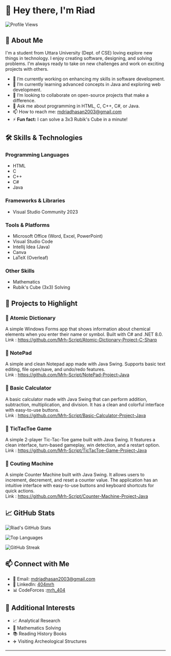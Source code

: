 # 👋 Hey there, I'm Riad

![Profile Views](https://komarev.com/ghpvc/?username=Mrh-Script&color=blue)

## 🚀 About Me

I'm a student from Uttara University (Dept. of CSE) loving explore new things in technology. I enjoy creating software, designing, and solving problems. I'm always ready to take on new challenges and work on exciting projects with others.

- 🔭 I’m currently working on enhancing my skills in software development.
- 🌱 I’m currently learning advanced concepts in Java and exploring web development.
- 👯 I’m looking to collaborate on open-source projects that make a difference.
- 💬 Ask me about programming in HTML, C, C++, C#, or Java.
- 📫 How to reach me: [mdriadhasan2003@gmail.com](mailto:mdriadhasan2003@gmail.com)
- ⚡ **Fun fact:** I can solve a 3x3 Rubik's Cube in a minute!

## 🛠️ Skills & Technologies

### Programming Languages
- HTML
- C
- C++
- C#
- Java

### Frameworks & Libraries
- Visual Studio Community 2023

### Tools & Platforms
- Microsoft Office (Word, Excel, PowerPoint)
- Visual Studio Code
- Intellij Idea (Java)
- Canva
- LaTeX (Overleaf)

### Other Skills
- Mathematics
- Rubik's Cube (3x3) Solving

## 📂 Projects to Highlight

### 🔹 Atomic Dictionary
A simple Windows Forms app that shows information about chemical elements when you enter their name or symbol. Built with C# and .NET 8.0.  
Link : https://github.com/Mrh-Script/Atomic-Dictionary-Project-C-Sharp

### 🔹 NotePad
A simple and clean Notepad app made with Java Swing. Supports basic text editing, file open/save, and undo/redo features.  
Link : https://github.com/Mrh-Script/NotePad-Project-Java

### 🔹 Basic Calculator
A basic calculator made with Java Swing that can perform addition, subtraction, multiplication, and division. It has a clean and colorful interface with easy-to-use buttons.  
Link : https://github.com/Mrh-Script/Basic-Calculator-Project-Java

### 🔹 TicTacToe Game
A simple 2-player Tic-Tac-Toe game built with Java Swing. It features a clean interface, turn-based gameplay, win detection, and a restart option.  
Link : https://github.com/Mrh-Script/TicTacToe-Game-Project-Java

### 🔹 Couting Machine
A simple Counter Machine built with Java Swing. It allows users to increment, decrement, and reset a counter value. The application has an intuitive interface with easy-to-use buttons and keyboard shortcuts for quick actions.  
Link : https://github.com/Mrh-Script/Counter-Machine-Project-Java
  
## 📈 GitHub Stats

![Riad's GitHub Stats](https://github-readme-stats.vercel.app/api?username=Mrh-Script&show_icons=true&theme=radical)

![Top Languages](https://github-readme-stats.vercel.app/api/top-langs/?username=Mrh-Script&layout=compact&theme=radical)

![GitHub Streak](https://github-readme-streak-stats.herokuapp.com/?user=Mrh-Script&theme=radical)

## 📫 Connect with Me

- 📧 Email: [mdriadhasan2003@gmail.com](mailto:mdriadhasan2003@gmail.com)
- 💼 LinkedIn: [404mrh](https://www.linkedin.com/in/404mrh/)
- 📊 CodeForces :[mrh_404](https://codeforces.com/profile/mrh_404)
<!-- - 🌐 Personal Website: Coming Soon -->
<!-- - 🐦 Twitter: Coming Soon -->

## 🎯 Additional Interests

- 📈 Analytical Research 
- 🧩 Mathematics Solving
- 📚 Reading History Books
- ✈️ Visiting Archeological Structures 

---

